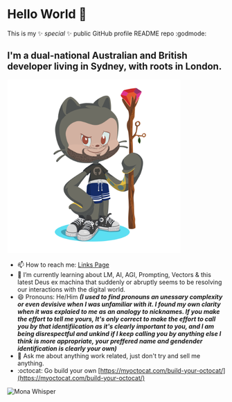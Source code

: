 # Hello World 👋

This is my ✨ _special_ ✨ public GitHub profile README repo :godmode: 

## I'm a dual-national Australian and British developer living in Sydney, with roots in London.
<img src="https://github.com/billrafferty/billrafferty/blob/main/octocat-1736406647734.png?raw=true" alt="Octocatbill" width="400" height="400">

- 📫 How to reach me: [Links Page](https://bill.hidden.com.au/)
- 🌱 I’m currently learning about LM, AI, AGI, Prompting, Vectors & this latest Deus ex machina that suddenly or abruptly seems to be resolving our interactions with the digital world.
- 😄 Pronouns: He/Him 
   ***(I used to find pronouns an unessary complexity or even devisive when I was unfamiliar with it. I found my own clarity when it was explaied to me as an analogy to nicknames. If you make the effort to tell me yours, It's only correct to make the effort to call you by that identifiication as it's clearly important to you, and I am being disrespectful and unkind if I keep calling you by anything else I think is more appropriate, your preffered name and gendender identification is clearly your own)***
- 💬 Ask me about anything work related, just don't try and sell me anything.
- :octocat: Go build your own [https://myoctocat.com/build-your-octocat/](https://myoctocat.com/build-your-octocat/)

![Mona Whisper](https://github.com/images/mona-whisper.gif)

